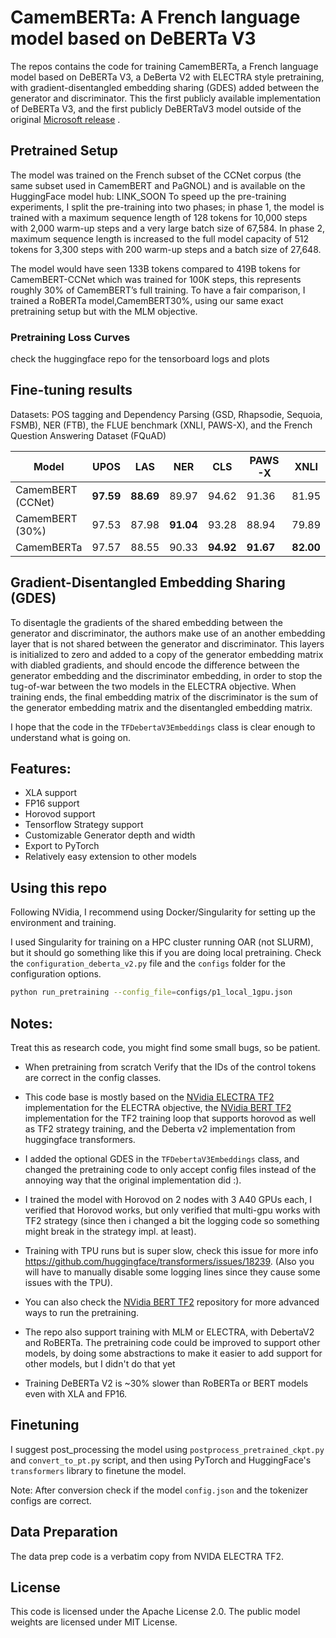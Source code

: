 # CamemBERTa: A French language model based on DeBERTa V3

The repos contains the code for training CamemBERTa, a French language model based on DeBERTa V3, a DeBerta V2 with ELECTRA style pretraining, with gradient-disentangled embedding sharing (GDES) added between the generator and discriminator.
This the first publicly available implementation of DeBERTa V3, and the first publicly DeBERTaV3 model outside of the original [Microsoft release](https://github.com/microsoft/DeBERTa) .


## Pretrained Setup

The model was trained on the French subset of the CCNet corpus (the same subset used in CamemBERT and PaGNOL) and is available on the HuggingFace model hub: LINK_SOON
To speed up the pre-training experiments, I split the pre-training into two phases;
in phase 1, the model is trained with a maximum sequence length of 128 tokens for 10,000 steps with 2,000 warm-up steps and a very large batch size of 67,584.
In phase 2, maximum sequence length is increased to the full model capacity of 512 tokens for 3,300 steps with 200 warm-up steps and a batch size of 27,648.

The model would have seen 133B tokens compared to 419B tokens for CamemBERT-CCNet which was trained for 100K steps, this represents roughly 30% of CamemBERT’s full training.
To have a fair comparison, I trained a RoBERTa model,CamemBERT30%, using our same exact pretraining setup but with the MLM objective.
### Pretraining Loss Curves

check the huggingface repo for the tensorboard logs and plots

## Fine-tuning results

Datasets: POS tagging and Dependency Parsing (GSD, Rhapsodie, Sequoia, FSMB), NER (FTB), the FLUE benchmark (XNLI, PAWS-X), and the French Question Answering Dataset (FQuAD)

| Model         | UPOS              | LAS               | NER               | CLS               | PAWS-X            | XNLI              | F1 (FQuAD)    | EM (FQuAD)      |
|---------------|-------------------|-------------------|-------------------|-------------------|-------------------|-------------------|---------------|-----------------|
| CamemBERT (CCNet)            | **97.59**| **88.69** | 89.97     | 94.62     | 91.36     | 81.95     | 80.98     | **62.51** |
| CamemBERT (30%)              | 97.53    | 87.98     | **91.04** | 93.28     | 88.94     | 79.89     | 75.14     | 56.19     |
| CamemBERTa                   | 97.57    | 88.55     | 90.33     | **94.92** | **91.67** | **82.00** | **81.15** | 62.01     |

## Gradient-Disentangled Embedding Sharing (GDES)

To disentagle the gradients of the shared embedding between the generator and discriminator, the authors make use of an another embedding layer that is not shared between the generator and discriminator. This layers is initialized to zero and added to a copy of the generator embedding matrix with diabled gradients, and should encode the difference between the generator embedding and the discriminator embedding, in order to stop the tug-of-war between the two models in the ELECTRA objective.
When training ends, the final embedding matrix of the discriminator is the sum of the generator embedding matrix and the disentangled embedding matrix.

I hope that the code in the `TFDebertaV3Embeddings` class is clear enough to understand what is going on.

## Features:

- XLA support
- FP16 support
- Horovod support
- Tensorflow Strategy support
- Customizable Generator depth and width
- Export to PyTorch
- Relatively easy extension to other models


## Using this repo

Following NVidia, I recommend using Docker/Singularity for setting up the environment and training.

I used Singularity for training on a HPC cluster running OAR (not SLURM), but it should go something like this if you are doing local pretraining. Check the `configuration_deberta_v2.py` file and the `configs` folder for the configuration options.

```bash
python run_pretraining --config_file=configs/p1_local_1gpu.json
```

## Notes:

Treat this as research code, you might find some small bugs, so be patient.

- When pretraining from scratch Verify that the IDs of the control tokens are correct in the config classes.

- This code base is mostly based on the [NVidia ELECTRA TF2](https://github.com/NVIDIA/DeepLearningExamples/blob/master/TensorFlow2/LanguageModeling/ELECTRA) implementation for the ELECTRA objective, the [NVidia BERT TF2](https://github.com/NVIDIA/DeepLearningExamples/blob/master/TensorFlow2/LanguageModeling/BERT) implementation for the TF2 training loop that supports horovod as well as TF2 strategy training, and the Deberta v2 implementation from huggingface transformers.

- I added the optional GDES in the `TFDebertaV3Embeddings` class, and changed the pretraining code to only accept config files instead of the annoying way that the original implementation did :).

- I trained the model with Horovod on 2 nodes with 3 A40 GPUs each, I verified that Horovod works, but only verified that multi-gpu works with TF2 strategy (since then i changed a bit the logging code so something might break in the strategy impl. at least).

- Training with TPU runs but is super slow, check this issue for more info https://github.com/huggingface/transformers/issues/18239. (Also you will have to manually disable some logging lines since they cause some issues with the TPU).

- You can also check the  [NVidia BERT TF2](https://github.com/NVIDIA/DeepLearningExamples/blob/master/TensorFlow2/LanguageModeling/BERT) repository for more advanced ways to run the pretraining.

- The repo also support training with MLM or ELECTRA, with DebertaV2 and RoBERTa. The pretraining code could be improved to support other models, by doing some abstractions to make it easier to add support for other models, but I didn't do that yet

- Training DeBERTa V2 is ~30% slower than RoBERTa or BERT models even with XLA and FP16.

## Finetuning

I suggest post_processing the model using `postprocess_pretrained_ckpt.py` and `convert_to_pt.py` script, and then using PyTorch and HuggingFace's `transformers` library to finetune the model.

Note: After conversion check if the model `config.json` and the tokenizer configs are correct.

## Data Preparation

The data prep code is a verbatim copy from NVIDA ELECTRA TF2.

## License

This code is licensed under the Apache License 2.0. The public model weights are licensed under MIT License.